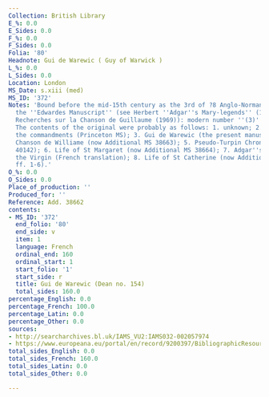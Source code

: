 ```yaml
---
Collection: British Library
E_%: 0.0
E_Sides: 0.0
F_%: 0.0
F_Sides: 0.0
Folia: '80'
Headnote: Gui de Warewic ( Guy of Warwick )
L_%: 0.0
L_Sides: 0.0
Location: London
MS_Date: s.xiii (med)
MS_ID: '372'
Notes: 'Bound before the mid-15th century as the 3rd of ?8 Anglo-Norman romances in
  the ''Edwardes Manuscript'' (see Herbert ''Adgar''s Mary-legends'' (1906) and Wathelet-William
  Recherches sur la Chanson de Guillaume (1969)): modern number ''(3)'', (f. 1r).
  The contents of the original were probably as follows: 1. unknown; 2. Treatise on
  the commandments (Princeton MS); 3. Gui de Warewic (the present manuscript); 4.
  Chanson de Williame (now Additional MS 38663); 5. Pseudo-Turpin Chronicle (now Additional
  40142); 6. Life of St Margaret (now Additional MS 38664); 7. Adgar''s miracles of
  the Virgin (French translation); 8. Life of St Catherine (now Additional 40143,
  ff. 1-6).'
O_%: 0.0
O_Sides: 0.0
Place_of_production: ''
Produced_for: ''
Reference: Add. 38662
contents:
- MS_ID: '372'
  end_folio: '80'
  end_side: v
  item: 1
  language: French
  ordinal_end: 160
  ordinal_start: 1
  start_folio: '1'
  start_side: r
  title: Gui de Warewic (Dean no. 154)
  total_sides: 160.0
percentage_English: 0.0
percentage_French: 100.0
percentage_Latin: 0.0
percentage_Other: 0.0
sources:
- http://searcharchives.bl.uk/IAMS_VU2:IAMS032-002057974
- https://www.europeana.eu/portal/en/record/9200397/BibliographicResource_3000126257661.html
total_sides_English: 0.0
total_sides_French: 160.0
total_sides_Latin: 0.0
total_sides_Other: 0.0

---
```

